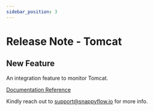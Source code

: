 ```yaml
---
sidebar_position: 3 
---
```

# Release Note - Tomcat

## New Feature

An integration feature to monitor Tomcat.

[Documentation Reference](/docs/selfhosted-turbo/Integrations/tomcat/overview)

Kindly reach out to [support@snappyflow.io](mailto:support@snappyflow.io) for more info.

